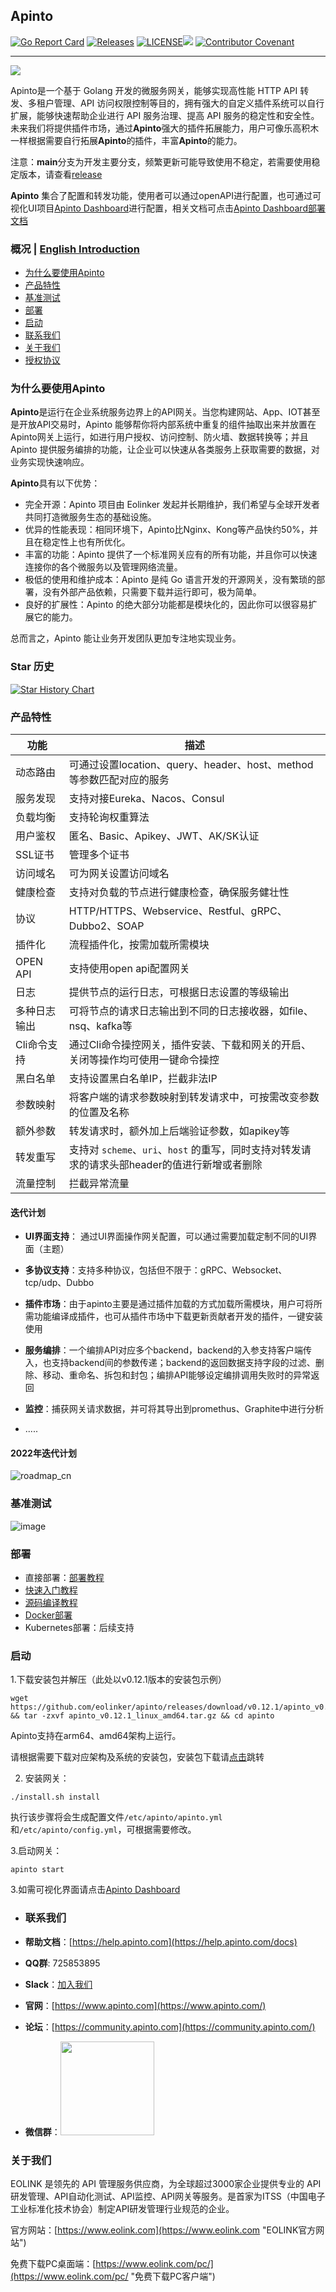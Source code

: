 ## Apinto

[![Go Report Card](https://goreportcard.com/badge/github.com/eolinker/apinto)](https://goreportcard.com/report/github.com/eolinker/apinto) [![Releases](https://img.shields.io/github/release/eolinker/apinto/all.svg?style=flat-square)](https://github.com/eolinker/apinto/releases) [![LICENSE](https://img.shields.io/github/license/eolinker/apinto.svg?style=flat-square)](https://github.com/eolinker/apinto/blob/main/LICENSE)![](https://shields.io/github/downloads/eolinker/apinto/total)
[![Contributor Covenant](https://img.shields.io/badge/Contributor%20Covenant-2.1-4baaaa.svg)](CODE_OF_CONDUCT_CN.md)

------------
![](http://data.eolinker.com/course/eaC48Js3400ffd03c21e36b3eea434dce22d7877a3194f6.png)

Apinto是一个基于 Golang 开发的微服务网关，能够实现高性能 HTTP API 转发、多租户管理、API 访问权限控制等目的，拥有强大的自定义插件系统可以自行扩展，能够快速帮助企业进行 API 服务治理、提高 API 服务的稳定性和安全性。未来我们将提供插件市场，通过**Apinto**强大的插件拓展能力，用户可像乐高积木一样根据需要自行拓展**Apinto**的插件，丰富**Apinto**的能力。

注意：**main**分支为开发主要分支，频繁更新可能导致使用不稳定，若需要使用稳定版本，请查看[release](https://github.com/eolinker/apinto/releases)

**Apinto** 集合了配置和转发功能，使用者可以通过openAPI进行配置，也可通过可视化UI项目[Apinto Dashboard](https://github.com/eolinker/apinto-dashboard)进行配置，相关文档可点击[Apinto Dashboard部署文档](https://help.apinto.com/docs/dashboard/quick/arrange)
### 概况 | [English Introduction](https://github.com/eolinker/apinto/blob/main/README_EN.md)

- [为什么要使用Apinto](#为什么要使用Apinto "Apinto")
- [产品特性](#产品特性 "产品特性")
- [基准测试](#基准测试 "基准测试")
- [部署](#部署 "部署")
- [启动](#启动 "启动")
- [联系我们](#联系我们 "联系我们")
- [关于我们](#关于我们 "关于我们")
- [授权协议](#授权协议 "授权协议")

### 为什么要使用Apinto

**Apinto**是运行在企业系统服务边界上的API网关。当您构建网站、App、IOT甚至是开放API交易时，Apinto 能够帮你将内部系统中重复的组件抽取出来并放置在Apinto网关上运行，如进行用户授权、访问控制、防火墙、数据转换等；并且Apinto 提供服务编排的功能，让企业可以快速从各类服务上获取需要的数据，对业务实现快速响应。

**Apinto**具有以下优势：

- 完全开源：Apinto 项目由 Eolinker 发起并长期维护，我们希望与全球开发者共同打造微服务生态的基础设施。
- 优异的性能表现：相同环境下，Apinto比Nginx、Kong等产品快约50%，并且在稳定性上也有所优化。
- 丰富的功能：Apinto 提供了一个标准网关应有的所有功能，并且你可以快速连接你的各个微服务以及管理网络流量。
- 极低的使用和维护成本：Apinto 是纯 Go 语言开发的开源网关，没有繁琐的部署，没有外部产品依赖，只需要下载并运行即可，极为简单。
- 良好的扩展性：Apinto 的绝大部分功能都是模块化的，因此你可以很容易扩展它的能力。

总而言之，Apinto 能让业务开发团队更加专注地实现业务。

### Star 历史

[![Star History Chart](https://api.star-history.com/svg?repos=eolinker/apinto&type=Date)](https://star-history.com/#eolinker/apinto&Date)


### 产品特性

| 功能         | 描述                                                         |
| ------------ | ------------------------------------------------------------ |
| 动态路由     | 可通过设置location、query、header、host、method等参数匹配对应的服务 |
| 服务发现     | 支持对接Eureka、Nacos、Consul                                |
| 负载均衡     | 支持轮询权重算法                                             |
| 用户鉴权     | 匿名、Basic、Apikey、JWT、AK/SK认证                          |
| SSL证书      | 管理多个证书                                                 |
| 访问域名     | 可为网关设置访问域名                                         |
| 健康检查     | 支持对负载的节点进行健康检查，确保服务健壮性                 |
| 协议         | HTTP/HTTPS、Webservice、Restful、gRPC、Dubbo2、SOAP                              |
| 插件化       | 流程插件化，按需加载所需模块                                 |
| OPEN API     | 支持使用open api配置网关                                     |
| 日志         | 提供节点的运行日志，可根据日志设置的等级输出                 |
| 多种日志输出 | 可将节点的请求日志输出到不同的日志接收器，如file、nsq、kafka等 |
| Cli命令支持  | 通过Cli命令操控网关，插件安装、下载和网关的开启、关闭等操作均可使用一键命令操控 |
| 黑白名单     | 支持设置黑白名单IP，拦截非法IP                               |
| 参数映射     | 将客户端的请求参数映射到转发请求中，可按需改变参数的位置及名称 |
| 额外参数     | 转发请求时，额外加上后端验证参数，如apikey等                 |
| 转发重写     | 支持对 `scheme`、`uri`、`host` 的重写，同时支持对转发请求的请求头部header的值进行新增或者删除 |
| 流量控制     | 拦截异常流量                                                 |

#### 迭代计划

- **UI界面支持**： 通过UI界面操作网关配置，可以通过需要加载定制不同的UI界面（主题）

- **多协议支持**：支持多种协议，包括但不限于：gRPC、Websocket、tcp/udp、Dubbo

- **插件市场**：由于apinto主要是通过插件加载的方式加载所需模块，用户可将所需功能编译成插件，也可从插件市场中下载更新贡献者开发的插件，一键安装使用

- **服务编排**：一个编排API对应多个backend，backend的入参支持客户端传入，也支持backend间的参数传递；backend的返回数据支持字段的过滤、删除、移动、重命名、拆包和封包；编排API能够设定编排调用失败时的异常返回

- **监控**：捕获网关请求数据，并可将其导出到promethus、Graphite中进行分析
- .....

#### 2022年迭代计划
![roadmap_cn](https://user-images.githubusercontent.com/14105999/170409057-407055ef-2d30-4272-ae8c-3c46b95af8d1.jpeg)

### 基准测试


![image](https://user-images.githubusercontent.com/25589530/149748340-dc544f79-a8f9-46f5-903d-a3af4fb8b16e.png)

### 部署

* 直接部署：[部署教程](https://help.apinto.com/docs/apinto/quick/arrange)
* [快速入门教程](https://help.apinto.com/docs/apinto/quick/quick_course)
* [源码编译教程](https://help.apinto.com/docs/apinto/quick/arrange)
* [Docker部署](https://hub.docker.com/r/eolinker/apinto-gateway)
* Kubernetes部署：后续支持

### 启动

1.下载安装包并解压（此处以v0.12.1版本的安装包示例）

```
wget https://github.com/eolinker/apinto/releases/download/v0.12.1/apinto_v0.12.1_linux_amd64.tar.gz && tar -zxvf apinto_v0.12.1_linux_amd64.tar.gz && cd apinto
```

Apinto支持在arm64、amd64架构上运行。

请根据需要下载对应架构及系统的安装包，安装包下载请[点击](https://github.com/eolinker/apinto/releases/)跳转

2. 安装网关：
```shell
./install.sh install
```
执行该步骤将会生成配置文件`/etc/apinto/apinto.yml`和`/etc/apinto/config.yml`，可根据需要修改。

3.启动网关：

```
apinto start
```

3.如需可视化界面请点击[Apinto Dashboard](https://github.com/eolinker/apinto-dashboard)


- ### **联系我们**


* **帮助文档**：[https://help.apinto.com](https://help.apinto.com/docs)

- **QQ群**: 725853895

- **Slack**：[加入我们](https://join.slack.com/t/slack-zer6755/shared_invite/zt-u7wzqp1u-aNA0XK9Bdb3kOpN03jRmYQ)

- **官网**：[https://www.apinto.com](https://www.apinto.com/)
- **论坛**：[https://community.apinto.com](https://community.apinto.com/)
- **微信群**：<img src="https://user-images.githubusercontent.com/25589530/149860447-5879437b-3cda-4833-aee3-69a2e538e85d.png" style="width:150px" />

### 关于我们

EOLINK 是领先的 API 管理服务供应商，为全球超过3000家企业提供专业的 API 研发管理、API自动化测试、API监控、API网关等服务。是首家为ITSS（中国电子工业标准化技术协会）制定API研发管理行业规范的企业。

官方网站：[https://www.eolink.com](https://www.eolink.com "EOLINK官方网站")

免费下载PC桌面端：[https://www.eolink.com/pc/](https://www.eolink.com/pc/ "免费下载PC客户端")

